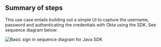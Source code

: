 ## Summary of steps

This use case entails building out a simple UI to capture the username, password and authenticating the credentials with Okta using the SDK. See sequence diagram below:

<div class="common-image-format">

![Basic sign in sequence diagram for Java SDK](/img/oie-embedded-sdk/oie-embedded-sdk-use-case-simple-sign-on-seq-java.png
 "Basic sign in sequence diagram for Java SDK")

</div>
